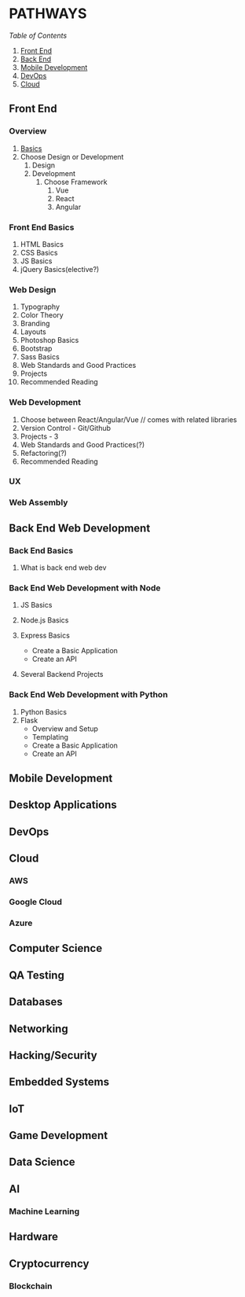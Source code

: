 # PATHWAYS

*Table of Contents*

1. [Front End](#front-end)
1. [Back End](#back-end)
1. [Mobile Development](#mobile-development)
1. [DevOps](#devops)
1. [Cloud](#cloud)

## Front End

### Overview

1. [Basics](#front-end-basics)
1. Choose Design or Development
   1. Design
   1. Development
      1. Choose Framework
         1. Vue
         1. React
         1. Angular
         
### Front End Basics

1. HTML Basics
1. CSS Basics
1. JS Basics
1. jQuery Basics(elective?)

### Web Design

1. Typography
1. Color Theory
1. Branding
1. Layouts
1. Photoshop Basics
1. Bootstrap
1. Sass Basics
1. Web Standards and Good Practices
1. Projects
1. Recommended Reading

### Web Development

1. Choose between React/Angular/Vue // comes with related libraries
1. Version Control - Git/Github
1. Projects - 3
1. Web Standards and Good Practices(?)
1. Refactoring(?)
1. Recommended Reading

### UX

### Web Assembly

## Back End Web Development

### Back End Basics

1. What is back end web dev

### Back End Web Development with Node

1. JS Basics
1. Node.js Basics
1. Express Basics
    * Create a Basic Application
    * Create an API
  
1. Several Backend Projects

### Back End Web Development with Python

1. Python Basics
1. Flask
    * Overview and Setup
    * Templating
    * Create a Basic Application
    * Create an API

## Mobile Development

## Desktop Applications

## DevOps

## Cloud

### AWS

### Google Cloud

### Azure

## Computer Science

## QA Testing

## Databases

## Networking

## Hacking/Security

## Embedded Systems

## IoT

## Game Development

## Data Science

## AI

### Machine Learning

## Hardware

## Cryptocurrency

### Blockchain
